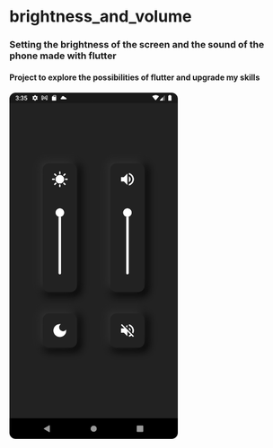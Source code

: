 # brightness_and_volume

### Setting the brightness of the screen and the sound of the phone made with flutter

#### Project to explore the possibilities of flutter and upgrade my skills
####

<img src="https://github.com/dissyCRZ/brightness_and_volume_settings/blob/main/screenshots/screenshot.png" width="300" />
